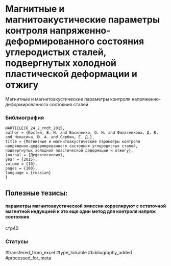 # Магнитные и магнитоакустические параметры контроля напряженно-деформированного состояния углеродистых сталей, подвергнутых холодной пластической деформации и отжигу

Магнитные и магнитоакустические параметры контроля напряженно-деформированного состояния сталей

### Библиография
```
@ARTICLE{6_24_2_rndt_2015,
author = {Костин, В. Н. and Василенко, О. Н. and Филатенкова, Д. Ю. and Чекасина, Ю. А. and Сербин, Е. Д.},
title = {Магнитные и магнитоакустические параметры контроля напряженно-деформированного состояния углеродистых сталей, подвергнутых холодной пластической деформации и отжигу},
journal = {Дефектоскопия},
year = {2015},
volume = {10},
pages = {100},
language = {russian}
}
```

## Полезные тезисы:

#### параметры магнитоакустической эмиссии коррелируют с остаточной магнитной индукцией и это еще один метод для контроля напряж состояния
стр40



### Статусы
#transfered_from_excel 
#type_linkable 
#bibliography_added
#processed_for_meta

